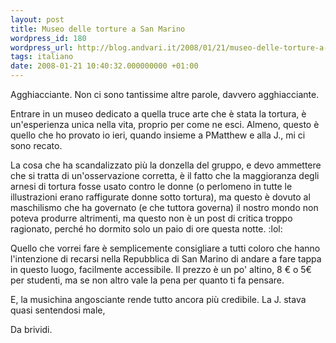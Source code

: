 ```yaml
---
layout: post
title: Museo delle torture a San Marino
wordpress_id: 180
wordpress_url: http://blog.andvari.it/2008/01/21/museo-delle-torture-a-san-marino/
tags: italiano
date: 2008-01-21 10:40:32.000000000 +01:00
---
```

Agghiacciante. Non ci sono tantissime altre parole, davvero agghiacciante.

Entrare in un museo dedicato a quella truce arte che è stata la tortura, è un'esperienza unica nella vita, proprio per come ne esci. Almeno, questo è quello che ho provato io ieri, quando insieme a PMatthew e alla J., mi ci sono recato.

La cosa che ha scandalizzato più la donzella del gruppo, e devo ammettere che si tratta di un'osservazione corretta, è il fatto che la maggioranza degli arnesi di tortura fosse usato contro le donne (o perlomeno in tutte le illustrazioni erano raffigurate donne sotto tortura), ma questo è dovuto al maschilismo che ha governato (e che tuttora governa) il nostro mondo non poteva produrre altrimenti, ma questo non è un post di critica troppo ragionato, perché ho dormito solo un paio di ore questa notte. :lol:

Quello che vorrei fare è semplicemente consigliare a tutti coloro che hanno l'intenzione di recarsi nella Repubblica di San Marino di andare a fare tappa in questo luogo, facilmente accessibile. Il prezzo è un po' altino, 8 € o 5€ per studenti, ma se non altro vale la pena per quanto ti fa pensare.

E, la musichina angosciante rende tutto ancora più credibile. La J. stava quasi sentendosi male,

Da brividi.
